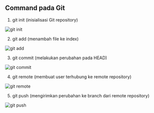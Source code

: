 ## Command pada Git
1. git init (inisialisasi Git repository)

  ![git init](https://github.com/gilbranfairuz/Dumbways-Devops-B2K3/blob/main/folder-images-jawaban/05-01-git-init.png)

2. git add (menambah file ke index)

  ![git add](https://github.com/gilbranfairuz/Dumbways-Devops-B2K3/blob/main/folder-images-jawaban/05-02-git-add.png)

3. git commit (melakukan perubahan pada HEAD)

  ![git commit](https://github.com/gilbranfairuz/Dumbways-Devops-B2K3/blob/main/folder-images-jawaban/05-03-git-commit.png)

4. git remote (membuat user terhubung ke remote repository)

  ![git remote](https://github.com/gilbranfairuz/Dumbways-Devops-B2K3/blob/main/folder-images-jawaban/05-04-git-remote.png)

5. git push (mengirimkan perubahan ke branch dari remote repository)

  ![git push](https://github.com/gilbranfairuz/Dumbways-Devops-B2K3/blob/main/folder-images-jawaban/05-04-git-remote.png)
